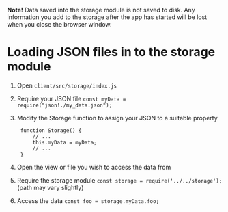 **Note!** Data saved into the storage module is not saved to disk. Any information you add to the storage after the app has started will be lost when you close the browser window.

# Loading JSON files in to the storage module

1. Open `client/src/storage/index.js`

2. Require your JSON file `const myData = require("json!./my_data.json");`

3. Modify the Storage function to assign your JSON to a suitable property


        function Storage() {
            // ...
            this.myData = myData;
            // ...
        }


4. Open the view or file you wish to access the data from

5. Require the storage module `const storage = require('../../storage');` (path may vary slightly)

6. Access the data `const foo = storage.myData.foo;`